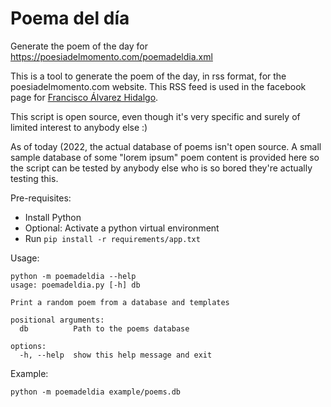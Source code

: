 # Poema del día
Generate the poem of the day for https://poesiadelmomento.com/poemadeldia.xml

This is a tool to generate the poem of the day, in rss format, for the poesiadelmomento.com website.
This RSS feed is used in the facebook page for [Francisco Álvarez Hidalgo](https://www.facebook.com/poesiadelmomento).

This script is open source, even though it's very specific and surely of limited interest to anybody else :)

As of today (2022, the actual database of poems isn't open source. A small sample database of some "lorem ipsum" poem content is provided here so the script can be tested by anybody else who is so bored they're actually testing this.

Pre-requisites:
* Install Python
* Optional: Activate a python virtual environment
* Run `pip install -r requirements/app.txt`

Usage:
```
python -m poemadeldia --help
usage: poemadeldia.py [-h] db

Print a random poem from a database and templates

positional arguments:
  db          Path to the poems database

options:
  -h, --help  show this help message and exit
```

Example:
```
python -m poemadeldia example/poems.db
```
